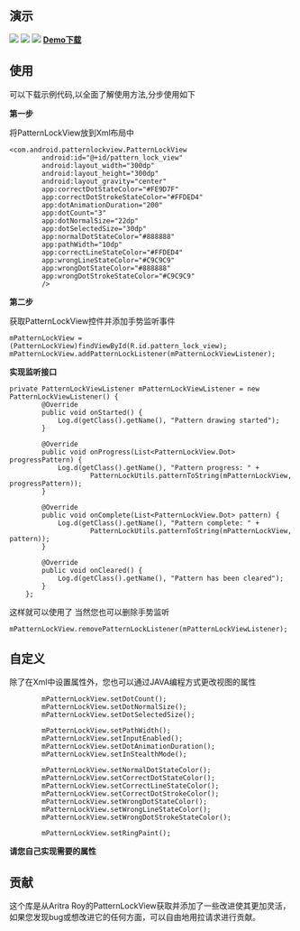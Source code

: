## 演示 ##
![](https://github.com/liuyunzhao/GestureLock/blob/master/gif/gi1.gif)
![](https://github.com/liuyunzhao/GestureLock/blob/master/gif/gi2.gif)
![](https://github.com/liuyunzhao/GestureLock/blob/master/gif/gi3.gif)
**[Demo下载](https://github.com/liuyunzhao/GestureLock/blob/master/gif/app-demo.apk)**
## 使用 ##
可以下载示例代码,以全面了解使用方法,分步使用如下

**第一步**

将PatternLockView放到Xml布局中

```
<com.android.patternlockview.PatternLockView
        android:id="@+id/pattern_lock_view"
        android:layout_width="300dp"
        android:layout_height="300dp"
        android:layout_gravity="center"
        app:correctDotStateColor="#FE9D7F"
        app:correctDotStrokeStateColor="#FFDED4"
        app:dotAnimationDuration="200"
        app:dotCount="3"
        app:dotNormalSize="22dp"
        app:dotSelectedSize="30dp"
        app:normalDotStateColor="#888888"
        app:pathWidth="10dp"
        app:correctLineStateColor="#FFDED4"
        app:wrongLineStateColor="#C9C9C9"
        app:wrongDotStateColor="#888888"
        app:wrongDotStrokeStateColor="#C9C9C9"
        />  
```

**第二步**

获取PatternLockView控件并添加手势监听事件

```
mPatternLockView =(PatternLockView)findViewById(R.id.pattern_lock_view);
mPatternLockView.addPatternLockListener(mPatternLockViewListener);  
```
**实现监听接口**

```
private PatternLockViewListener mPatternLockViewListener = new PatternLockViewListener() {
        @Override
        public void onStarted() {
            Log.d(getClass().getName(), "Pattern drawing started");
        }

        @Override
        public void onProgress(List<PatternLockView.Dot> progressPattern) {
            Log.d(getClass().getName(), "Pattern progress: " +
                    PatternLockUtils.patternToString(mPatternLockView, progressPattern));
        }

        @Override
        public void onComplete(List<PatternLockView.Dot> pattern) {
            Log.d(getClass().getName(), "Pattern complete: " +
                    PatternLockUtils.patternToString(mPatternLockView, pattern));
        }

        @Override
        public void onCleared() {
            Log.d(getClass().getName(), "Pattern has been cleared");
        }
    };  
```
这样就可以使用了
当然您也可以删除手势监听

```
mPatternLockView.removePatternLockListener(mPatternLockViewListener);
```
## 自定义 ##
除了在Xml中设置属性外，您也可以通过JAVA编程方式更改视图的属性

```
        mPatternLockView.setDotCount();
        mPatternLockView.setDotNormalSize();
        mPatternLockView.setDotSelectedSize();

        mPatternLockView.setPathWidth();
        mPatternLockView.setInputEnabled();
        mPatternLockView.setDotAnimationDuration();
        mPatternLockView.setInStealthMode();

        mPatternLockView.setNormalDotStateColor();
        mPatternLockView.setCorrectDotStateColor();
        mPatternLockView.setCorrectLineStateColor();
        mPatternLockView.setCorrectDotStrokeColor();
        mPatternLockView.setWrongDotStateColor();
        mPatternLockView.setWrongLineStateColor();
        mPatternLockView.setWrongDotStrokeStateColor();

        mPatternLockView.setRingPaint();
```
**请您自己实现需要的属性**

## 贡献 ##
这个库是从Aritra Roy的PatternLockView获取并添加了一些改进使其更加灵活，如果您发现bug或想改进它的任何方面，可以自由地用拉请求进行贡献。